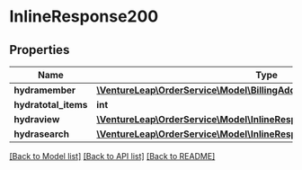# InlineResponse200

## Properties
Name | Type | Description | Notes
------------ | ------------- | ------------- | -------------
**hydramember** | [**\VentureLeap\OrderService\Model\BillingAddressJsonldBillingAddressRead[]**](BillingAddressJsonldBillingAddressRead.md) |  | 
**hydratotal_items** | **int** |  | [optional] 
**hydraview** | [**\VentureLeap\OrderService\Model\InlineResponse200Hydraview**](InlineResponse200Hydraview.md) |  | [optional] 
**hydrasearch** | [**\VentureLeap\OrderService\Model\InlineResponse200Hydrasearch**](InlineResponse200Hydrasearch.md) |  | [optional] 

[[Back to Model list]](../../README.md#documentation-for-models) [[Back to API list]](../../README.md#documentation-for-api-endpoints) [[Back to README]](../../README.md)

